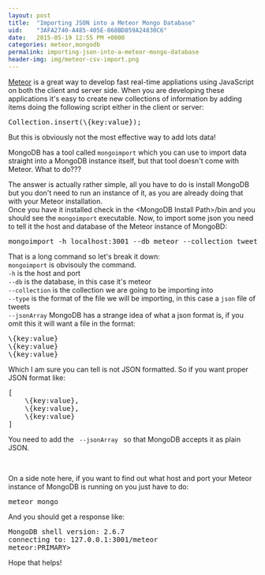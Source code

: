 ```yaml
---
layout: post
title:  "Importing JSON into a Meteor Mongo Database"
uid:	"3AFA2740-A485-405E-868BD859A24830C6"
date:   2015-05-19 12:55 PM +0000
categories: meteor,mongodb
permalink: importing-json-into-a-meteor-mongo-database
header-img: img/meteor-csv-import.png
---
```

<p><a href="http://meteor.com/">Meteor</a> is a great way to develop fast real-time appliations using JavaScript on both the client and server side. When you are developing these applications it&#39;s easy to create new collections of information by adding items doing the following script either in the client or server:</p>

<pre>
Collection.insert(\{key:value});	
</pre>

<p>But this is obviously not the most effective way to add lots data!</p>

<p>MongoDB has a tool called <code>mongoimport</code> which you can use to import data straight into a MongoDB instance itself, but that tool doesn&#39;t come with Meteor. What to do???</p>

<p>The answer is actually rather simple, all you have to do is install MongoDB but you don&#39;t need to run an instance of it, as you are already doing that with your Meteor installation.<br />
Once you have it installed check in the &lt;MongoDB Install Path&gt;/bin and you should see the <code>mongoimport</code> executable. Now, to import some json you need to tell it the host and database of the Meteor instance of MongoBD:</p>

<pre>
mongoimport -h localhost:3001 --db meteor --collection tweets --type json --file exampletweets.json --jsonArray	
</pre>

<p>That is a long command so let&#39;s break it down:<br />
<code>mongoimport</code> is obvisouly the command.<br />
<code>-h</code> is the host and port<br />
<code>--db</code> is the database, in this case it&#39;s meteor<br />
<code>--collection</code> is the collection we are going to be importing into<br />
<code>--type</code> is the format of the file we will be importing, in this case a <code>json</code> file of tweets<br />
<code>--jsonArray</code> MongoDB has a strange idea of what a json format is, if you omit this it will want a file in the format:</p>

<pre>
\{key:value}
\{key:value}
\{key:value}
</pre>

<p>Which I am sure you can tell is not JSON formatted. So if you want proper JSON format like:</p>

<pre>
[
	\{key:value},
	\{key:value},
	\{key:value}
]
</pre>

<p>You need to add the <code> --jsonArray </code> so that MongoDB accepts it as plain JSON.</p>

<p>&nbsp;</p>

<p>On a side note here, if you want to find out what host and port your Meteor instance of MongoDB is running on you just have to do:</p>

<pre>
meteor mongo
</pre>

<p>And you should get a response like:</p>

<pre>
MongoDB shell version: 2.6.7
connecting to: 127.0.0.1:3001/meteor
meteor:PRIMARY&gt;	
</pre>

<p>Hope that helps!</p>

<p>&nbsp;</p>